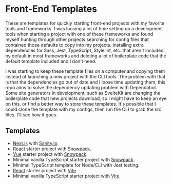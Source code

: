 # Front-End Templates

These are templates for quickly starting front-end projects with my favorite tools and frameworks. I was loosing a lot of time setting up a development tools when starting a project with one of these frameworks and found myself hunting through other projects searching for config files that contained those defaults to copy into my projects. Installing extra dependencies for Sass, Jest, TypeScript, Stylelint, etc. that aren't included by default in most frameworks and deleting a lot of boilerplate code that the default template included and I don't need.

I was starting to keep these template files on a computer and copying them instead of launching a new project with the CLI tools. The problem with that is that the dependencies go out of date and I loose time updating them, this repo aims to solve the dependency updating problem with Dependabot. Some site generators in development, such as SvelteKit are changing the boilerplate code that new projects download, so I might have to keep an eye on this, or find a better way to store these templates. It's possible that I could clone the template with my configs, then run the CLI to grab the src files. I'll see how it goes.

## Templates

- [Next.js](https://nextjs.org) with [Sanity.io](https://sanity.io).
- [React](https://reactjs.org) starter project with [Snowpack](https://snowpack.dev).
- [Vue](https://v3.vuejs.org) starter project with [Snowpack](https://snowpack.dev).
- Minimal vanilla TypeScript starter project with [Snowpack](https://snowpack.dev).
- Minimal TypeScript template for Node/CLI with Jest testing.
- [React](https://reactjs.org) starter project with [Vite](https://vitejs.dev).
- Minimal vanilla TypeScript starter project with [Vite](https://vitejs.dev).
